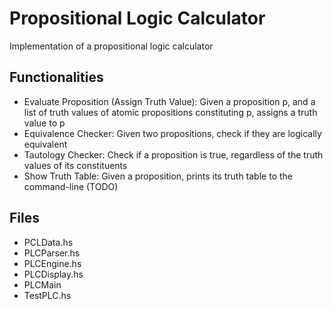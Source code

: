 # Propositional Logic Calculator
Implementation of a propositional logic calculator

## Functionalities
* Evaluate Proposition (Assign Truth Value): Given a proposition p, and a list of truth values of atomic propositions
constituting p, assigns a truth value to p
* Equivalence Checker: Given two propositions, check if they are logically equivalent
* Tautology Checker: Check if a proposition is true, regardless of the truth values of its constituents
* Show Truth Table: Given a proposition, prints its truth table to the command-line (TODO)

## Files
* PCLData.hs
* PLCParser.hs
* PLCEngine.hs
* PLCDisplay.hs
* PLCMain
* TestPLC.hs
